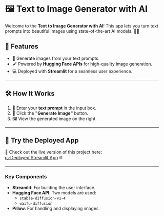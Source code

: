 # 🖼️ Text to Image Generator with AI

Welcome to the **Text to Image Generator with AI**! This app lets you turn text prompts into beautiful images using state-of-the-art AI models. 🚀✨

## 🌟 Features
- 🎨 Generate images from your text prompts.
- 🖌️ Powered by **Hugging Face APIs** for high-quality image generation.
- 💻 Deployed with **Streamlit** for a seamless user experience.

---

## 🛠️ How It Works
1. 📝 Enter your **text prompt** in the input box.
2. 🎉 Click the **"Generate Image"** button.
3. 🖼️ View the generated image on the right.

---

## 🚀 Try the Deployed App
🎯 Check out the live version of this project here:  
[👉Deployed Streamlit App]( text-to-image-generator-shivam.streamlit.app ) 🌐

---

### Key Components
- **Streamlit**: For building the user interface.
- **Hugging Face API**: Two models are used:
  - `stable-diffusion-v1-4`
  - `waifu-diffusion`
- **Pillow**: For handling and displaying images.
